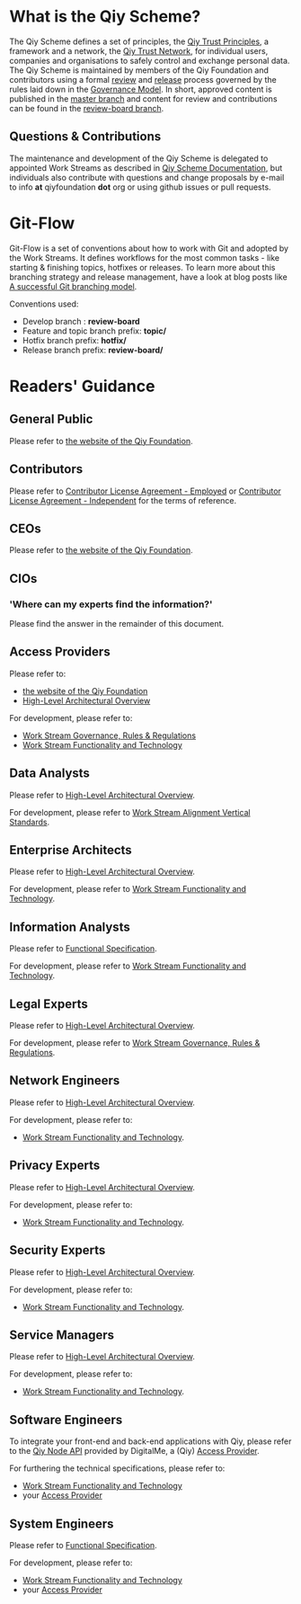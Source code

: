# What is the Qiy Scheme?
The Qiy Scheme defines a set of principles, the [Qiy Trust Principles](Qiy%20Trust%20Principles.md#qiy-trust-principles), a framework and a network, the [Qiy Trust Network](https://github.com/qiyfoundation/Qiy-Scheme/blob/review-board/Definitions.md#qiy-trust-network), for individual users, companies and organisations to safely control and exchange personal data.
The Qiy Scheme is maintained by members of the Qiy Foundation and contributors using a formal [review](Qiy%20Scheme%20Documentation.md "See 'Qiy Scheme Documentation'") and [release](Qiy%20Scheme%20Releases.md "See 'Qiy Scheme Releases'") process governed by the rules laid down in the [Governance Model](Governance%20Model.md).
In short, approved content is published in the [master branch](https://github.com/qiyfoundation/Qiy-Scheme/tree/master) and content for review and contributions can be found in the [review-board branch](https://github.com/qiyfoundation/Qiy-Scheme "The review-board branch is displayed by default").


## Questions & Contributions
The maintenance and development of the Qiy Scheme is delegated to appointed Work Streams as described in [Qiy Scheme Documentation](Qiy%20Scheme%20Documentation.md), but individuals also contribute with questions and change proposals by e-mail to info __at__ qiyfoundation __dot__ org or using github issues or pull requests.

# Git-Flow
Git-Flow is a set of conventions about how to work with Git and adopted by the Work Streams. It defines workflows for the most common tasks - like starting & finishing topics, hotfixes or releases. To learn more about this branching strategy and release management, have a look at blog posts like [A successful Git branching model](http://nvie.com/posts/a-successful-git-branching-model/).

Conventions used:

* Develop branch : **review-board**
* Feature and topic branch prefix: **topic/**
* Hotfix branch prefix: **hotfix/**
* Release branch prefix: **review-board/**

# Readers' Guidance

## General Public

Please refer to [the website of the Qiy Foundation](https://www.qiyfoundation.org/).

## Contributors

Please refer to [Contributor License Agreement - Employed](Contributor%20License%20Agreement%20-%20Employed.md) or [Contributor License Agreement - Independent](Contributor%20License%20Agreement%20-%20Independent.md) for the terms of reference.

## CEOs

Please refer to [the website of the Qiy Foundation](https://www.qiyfoundation.org/).

## CIOs

### 'Where can my experts find the information?'
Please find the answer in the remainder of this document.


## Access Providers

Please refer to:
* [the website of the Qiy Foundation](https://www.qiyfoundation.org/)
* [High-Level Architectural Overview](High-Level%20Architectural%20Overview.md)


For development, please refer to:
* [Work Stream Governance, Rules & Regulations](https://github.com/qiyfoundation/Qiy-Scheme/projects/3)
* [Work Stream Functionality and Technology](https://github.com/qiyfoundation/Qiy-Scheme/projects/2)


## Data Analysts

Please refer to [High-Level Architectural Overview](High-Level%20Architectural%20Overview.md).

For development, please refer to [Work Stream Alignment Vertical Standards](https://github.com/qiyfoundation/Qiy-Scheme/projects/5).


## Enterprise Architects

Please refer to [High-Level Architectural Overview](High-Level%20Architectural%20Overview.md).

For development, please refer to [Work Stream Functionality and Technology](https://github.com/qiyfoundation/Qiy-Scheme/projects/2).


## Information Analysts

Please refer to [Functional Specification](Functional%20Specification.md).

For development, please refer to [Work Stream Functionality and Technology](https://github.com/qiyfoundation/Qiy-Scheme/projects/2).


## Legal Experts

Please refer to [High-Level Architectural Overview](High-Level%20Architectural%20Overview.md).

For development, please refer to [Work Stream Governance, Rules & Regulations](https://github.com/qiyfoundation/Qiy-Scheme/projects/3).


## Network Engineers

Please refer to [High-Level Architectural Overview](High-Level%20Architectural%20Overview.md).

For development, please refer to:
* [Work Stream Functionality and Technology](https://github.com/qiyfoundation/Qiy-Scheme/projects/2).


## Privacy Experts

Please refer to [High-Level Architectural Overview](High-Level%20Architectural%20Overview.md).

For development, please refer to:
* [Work Stream Functionality and Technology](https://github.com/qiyfoundation/Qiy-Scheme/projects/2).


## Security Experts

Please refer to [High-Level Architectural Overview](High-Level%20Architectural%20Overview.md).

For development, please refer to:
* [Work Stream Functionality and Technology](https://github.com/qiyfoundation/Qiy-Scheme/projects/2).


## Service Managers

Please refer to [High-Level Architectural Overview](High-Level%20Architectural%20Overview.md).

For development, please refer to:
* [Work Stream Functionality and Technology](https://github.com/qiyfoundation/Qiy-Scheme/projects/2).


## Software Engineers

To integrate your front-end and back-end applications with Qiy, please refer to the [Qiy Node API](https://qiy.api.digital-me.nl) provided by DigitalMe, a (Qiy) [Access Provider](Definitions.md#access-provider).

For furthering the technical specifications, please refer to:
* [Work Stream Functionality and Technology](https://github.com/qiyfoundation/Qiy-Scheme/projects/2) 
* your [Access Provider](Definitions.md#access-provider)


## System Engineers

Please refer to [Functional Specification](Functional%20Specification.md).

For development, please refer to:
* [Work Stream Functionality and Technology](https://github.com/qiyfoundation/Qiy-Scheme/projects/2) 
* your [Access Provider](Definitions.md#access-provider)



